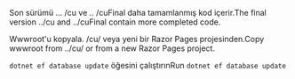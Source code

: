 <span data-ttu-id="f15a2-101">Son sürümü ... /cu ve .. /cuFinal daha tamamlanmış kod içerir.</span><span class="sxs-lookup"><span data-stu-id="f15a2-101">The final version ../cu and ../cuFinal contain more completed code.</span></span>

<span data-ttu-id="f15a2-102">Wwwroot'u kopyala. /cu/ veya yeni bir Razor Pages projesinden.</span><span class="sxs-lookup"><span data-stu-id="f15a2-102">Copy wwwroot from ../cu/ or from a new Razor Pages project.</span></span>

<span data-ttu-id="f15a2-103">`dotnet ef database update` öğesini çalıştırın</span><span class="sxs-lookup"><span data-stu-id="f15a2-103">Run `dotnet ef database update`</span></span>
